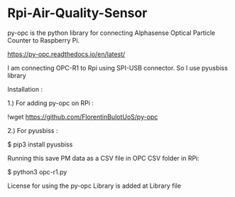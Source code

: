 # Rpi-Air-Quality-Sensor

py-opc is the python library for connecting Alphasense Optical Particle Counter to Raspberry Pi.

https://py-opc.readthedocs.io/en/latest/

I am connecting OPC-R1 to Rpi using SPI-USB connector. So I use pyusbiss library

Installation :

1.) For adding py-opc on RPi :

!wget https://github.com/FlorentinBulotUoS/py-opc

2.) For pyusbiss :

$ pip3 install pyusbiss

Running this save PM data as a CSV file in OPC CSV folder in RPi:

$ python3 opc-r1.py

License for using the py-opc Library is added at Library file
